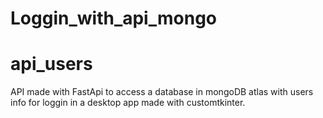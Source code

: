 # Loggin_with_api_mongo
# api_users
API made with FastApi to access a database in mongoDB atlas with users info for loggin in a desktop app made with customtkinter.
